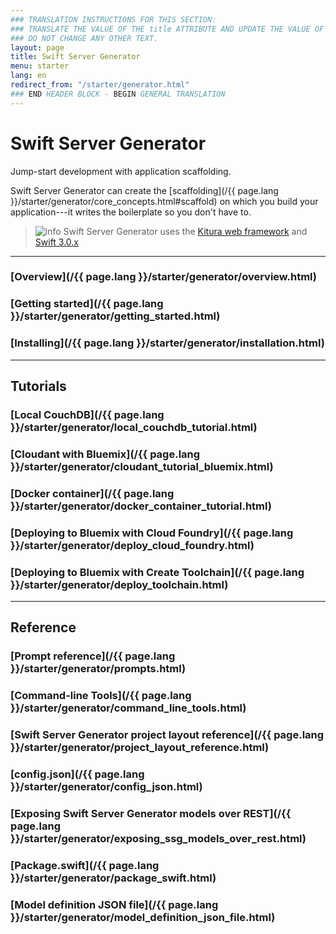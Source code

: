 ```yaml
---
### TRANSLATION INSTRUCTIONS FOR THIS SECTION:
### TRANSLATE THE VALUE OF THE title ATTRIBUTE AND UPDATE THE VALUE OF THE lang ATTRIBUTE.
### DO NOT CHANGE ANY OTHER TEXT.
layout: page
title: Swift Server Generator
menu: starter
lang: en
redirect_from: "/starter/generator.html"
### END HEADER BLOCK - BEGIN GENERAL TRANSLATION
---
```


<div class="titleBlock">
	<h1>Swift Server Generator</h1>
	<p>Jump-start development with application scaffolding.</p>
</div>

Swift Server Generator can create the [scaffolding](/{{ page.lang }}/starter/generator/core_concepts.html#scaffold) on which you build your application---it writes the boilerplate so you don't have to.

> ![info] Swift Server Generator uses the [Kitura web framework](http://www.kitura.io) and [Swift 3.0.x](https://swift.org)

---

### [Overview](/{{ page.lang }}/starter/generator/overview.html)

### [Getting started](/{{ page.lang }}/starter/generator/getting_started.html)

### [Installing](/{{ page.lang }}/starter/generator/installation.html)

---

## Tutorials

### [Local CouchDB](/{{ page.lang }}/starter/generator/local_couchdb_tutorial.html)

### [Cloudant with Bluemix](/{{ page.lang }}/starter/generator/cloudant_tutorial_bluemix.html)

### [Docker container](/{{ page.lang }}/starter/generator/docker_container_tutorial.html)

### [Deploying to Bluemix with Cloud Foundry](/{{ page.lang }}/starter/generator/deploy_cloud_foundry.html)

### [Deploying to Bluemix with Create Toolchain](/{{ page.lang }}/starter/generator/deploy_toolchain.html)

---

## Reference

### [Prompt reference](/{{ page.lang }}/starter/generator/prompts.html)

### [Command-line Tools](/{{ page.lang }}/starter/generator/command_line_tools.html)

### [Swift Server Generator project layout reference](/{{ page.lang }}/starter/generator/project_layout_reference.html)

### [config.json](/{{ page.lang }}/starter/generator/config_json.html)

### [Exposing Swift Server Generator models over REST](/{{ page.lang }}/starter/generator/exposing_ssg_models_over_rest.html)

### [Package.swift](/{{ page.lang }}/starter/generator/package_swift.html)

### [Model definition JSON file](/{{ page.lang }}/starter/generator/model_definition_json_file.html)

[info]: ../../../assets/info-blue.png
